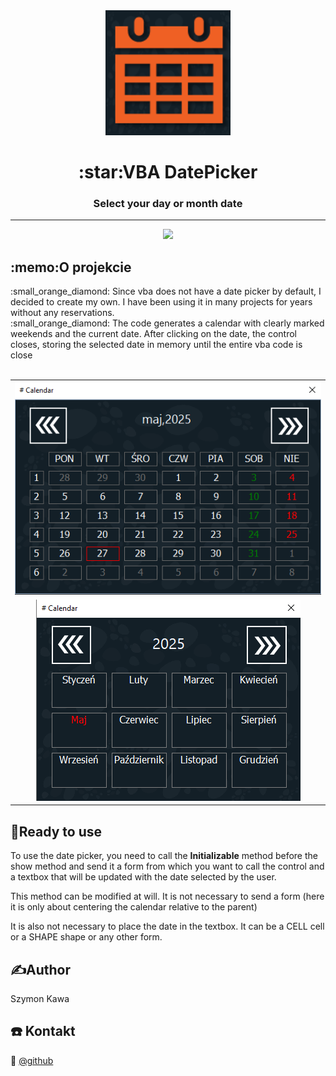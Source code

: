 <div align="center">
<img width=200px height=200px src="https://github.com/CodeCup7/CodeCup7/blob/main/assets/VBA-Datapicker/Logo.png" alt="Project logo">
</div>

<h1 align="center">:star:VBA DatePicker</h1>
<h3 align="center">Select your day or month date</h3> 
<hr />

<div align="center">
<img src="https://img.shields.io/badge/Microsoft_Excel-217346?style=for-the-badge&logo=microsoft-excel&logoColor=white">
</div>

<div align="left">
	<h2>:memo:O projekcie</h2>
 	:small_orange_diamond: Since vba does not have a date picker by default, I decided to create my own. 
  I have been using it in many projects for years without any reservations.
  <br>:small_orange_diamond: The code generates a calendar with clearly marked weekends and the current date. After clicking on the date, the control closes, storing the selected date in memory until the entire vba code is close
</div>
<br>

<table>
	<tr align="center">
		<td><img src="https://github.com/CodeCup7/CodeCup7/blob/main/assets/VBA-Datapicker/DayCalendar.png"</td>   
	</tr>
	<tr align="center">
		<td><img src="https://github.com/CodeCup7/CodeCup7/blob/main/assets/VBA-Datapicker/MonthCalendar.png"</td>   
	</tr>
 </table>
 
## :rocket:Ready to use

To use the date picker, you need to call the <b>Initializable</b> method before the show method and send it a form from which you want to call the control and a textbox that will be updated with the date selected by the user.

This method can be modified at will. It is not necessary to send a form (here it is only about centering the calendar relative to the parent)

It is also not necessary to place the date in the textbox. It can be a CELL cell or a SHAPE shape or any other form.
 

## ✍️Author
Szymon Kawa

 ##  :telephone: Kontakt
:link: [@github](https://github.com/CodeCup7) 






